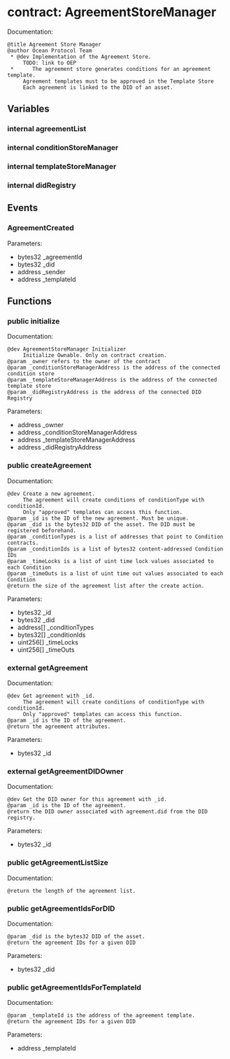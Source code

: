 
# contract: AgreementStoreManager

Documentation:
```
@title Agreement Store Manager
@author Ocean Protocol Team
 * @dev Implementation of the Agreement Store.
     TODO: link to OEP
 *      The agreement store generates conditions for an agreement template.
     Agreement templates must to be approved in the Template Store
     Each agreement is linked to the DID of an asset.
```

## Variables

### internal agreementList

### internal conditionStoreManager

### internal templateStoreManager

### internal didRegistry

## Events

###  AgreementCreated
Parameters:
* bytes32 _agreementId
* bytes32 _did
* address _sender
* address _templateId

## Functions

### public initialize

Documentation:

```
@dev AgreementStoreManager Initializer
     Initialize Ownable. Only on contract creation.
@param _owner refers to the owner of the contract
@param _conditionStoreManagerAddress is the address of the connected condition store
@param _templateStoreManagerAddress is the address of the connected template store
@param _didRegistryAddress is the address of the connected DID Registry
```
Parameters:
* address _owner
* address _conditionStoreManagerAddress
* address _templateStoreManagerAddress
* address _didRegistryAddress

### public createAgreement

Documentation:

```
@dev Create a new agreement.
     The agreement will create conditions of conditionType with conditionId.
     Only "approved" templates can access this function.
@param _id is the ID of the new agreement. Must be unique.
@param _did is the bytes32 DID of the asset. The DID must be registered beforehand.
@param _conditionTypes is a list of addresses that point to Condition contracts.
@param _conditionIds is a list of bytes32 content-addressed Condition IDs
@param _timeLocks is a list of uint time lock values associated to each Condition
@param _timeOuts is a list of uint time out values associated to each Condition
@return the size of the agreement list after the create action.
```
Parameters:
* bytes32 _id
* bytes32 _did
* address[] _conditionTypes
* bytes32[] _conditionIds
* uint256[] _timeLocks
* uint256[] _timeOuts

### external getAgreement

Documentation:

```
@dev Get agreement with _id.
     The agreement will create conditions of conditionType with conditionId.
     Only "approved" templates can access this function.
@param _id is the ID of the agreement.
@return the agreement attributes.
```
Parameters:
* bytes32 _id

### external getAgreementDIDOwner

Documentation:

```
@dev Get the DID owner for this agreement with _id.
@param _id is the ID of the agreement.
@return the DID owner associated with agreement.did from the DID registry.
```
Parameters:
* bytes32 _id

### public getAgreementListSize

Documentation:

```
@return the length of the agreement list.
```

### public getAgreementIdsForDID

Documentation:

```
@param _did is the bytes32 DID of the asset.
@return the agreement IDs for a given DID
```
Parameters:
* bytes32 _did

### public getAgreementIdsForTemplateId

Documentation:

```
@param _templateId is the address of the agreement template.
@return the agreement IDs for a given DID
```
Parameters:
* address _templateId
